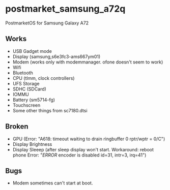 # postmarket_samsung_a72q
PostmarketOS for Samsung Galaxy A72

## Works
- USB Gadget mode
- Display (samsung,s6e3fc3-ams667ym01)
- Modem (works only with modemmanager. ofone doesn't seem to work)
- Wifi
- Bluetooth
- CPU (tlmm, clock controllers)
- UFS Storage
- SDHC (SDCard)
- IOMMU
- Battery (sm5714-fg)
- Touchscreen
- Some other things from sc7180.dtsi
## Broken
- GPU (Error: "A618: timeout waiting to drain ringbuffer 0 rptr/wptr = 0/C")
- Display Brightness
- Display Sleeep (after sleep display won't start. Workaround: reboot phone
Error: "*ERROR* encoder is disabled id=31, intr=3, irq=41")
## Bugs
- Modem sometimes can't start at boot.
